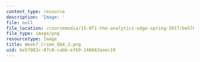 ```yaml
---
content_type: resource
description: 'Image: '
file: null
file_location: /coursemedia/15-071-the-analytics-edge-spring-2017/be57802c07c0cabbef69146663aaec19_Week7_Crime_QQ4_2.png
file_type: image/png
resourcetype: Image
title: Week7_Crime_QQ4_2.png
uid: be57802c-07c0-cabb-ef69-146663aaec19
---
```

